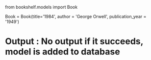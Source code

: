 from bookshelf.models import Book

Book = Book(title='1984', author = 'George Orwell', publication_year = '1949')

# Output : No output if it succeeds, model is added to database